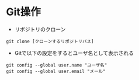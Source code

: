 # Git操作

- リポジトリのクローン
```
git clone [クローンするリポジトリパス]
```

- Gitで以下の設定をするとユーザ名として表示される
```
git config --global user.name "ユーザ名"
git config --global user.email "メール"
```